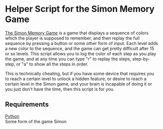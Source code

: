 # Helper Script for the Simon Memory Game #

<a href="http://www.amazon.com/Basic-Fun-1897-Simon-Game/dp/B00E9YWJOS" target="_blank">The Simon Memory Game</a> is a game that displays a sequence of colors which the player is supposed to remember, and then replay the full sequence by pressing a button or some other form of input. Each level adds a new color to the sequence, and the game can get pretty difficult after 15 or so levels. This script allows you to log the color of each step as you play the game, and at any time you can type "r" to replay the steps, step-by-step, or "a" to show all the steps in order. 

This is technically cheating, but if you have some device that requires you to reach a certain level to unlock a hidden feature, or desire to reach a certain level in the Simon game, and your brain is incapable of doing it or you just don't have the time, then this script is for you.

## Requirements ##

<a href="https://www.python.org/downloads/" target="_blank">Python</a>  
Some form of the game Simon